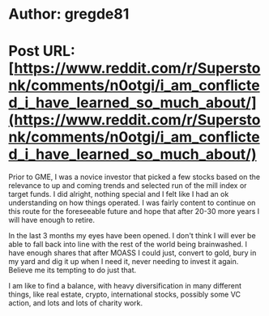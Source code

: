 # Author: gregde81
# Post URL: [https://www.reddit.com/r/Superstonk/comments/n0otgi/i_am_conflicted_i_have_learned_so_much_about/](https://www.reddit.com/r/Superstonk/comments/n0otgi/i_am_conflicted_i_have_learned_so_much_about/)


Prior to GME, I was a novice investor that picked a few stocks based on the relevance to up and coming trends and selected run of the mill index or target funds.  I did alright, nothing special and I felt like I had an ok understanding on how things operated.  I was fairly content to continue on this route for the foreseeable future and hope that after 20-30 more years I will have enough to retire.  

In the last 3 months my eyes have been opened.  I don't think I will ever be able to fall back into line with the rest of the world being brainwashed.   I have enough shares that after MOASS I could just, convert to gold, bury in my yard and dig it up when I need it, never needing to invest it again.   Believe me its tempting to do just that.  

I am like to find a balance, with heavy diversification in many different things, like real estate, crypto, international stocks, possibly some VC action, and lots and lots of charity work.